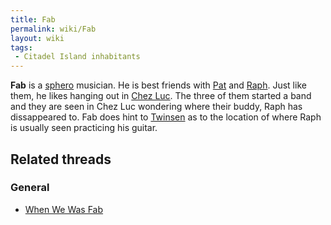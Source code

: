 ```yaml
---
title: Fab
permalink: wiki/Fab
layout: wiki
tags:
 - Citadel Island inhabitants
---
```


**Fab** is a [sphero](sphero "wikilink") musician. He is best friends
with [Pat](Pat "wikilink") and [Raph](Raph "wikilink"). Just like them,
he likes hanging out in [Chez Luc](Chez_Luc "wikilink"). The three of
them started a band and they are seen in Chez Luc wondering where their
buddy, Raph has dissappeared to. Fab does hint to
[Twinsen](Twinsen "wikilink") as to the location of where Raph is
usually seen practicing his guitar.

## Related threads

### General

- [When We Was Fab](https://forum.magicball.net/showthread.php?t=8829)
